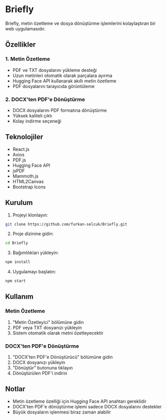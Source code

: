 # Briefly

Briefly, metin özetleme ve dosya dönüştürme işlemlerini kolaylaştıran bir web uygulamasıdır.

## Özellikler

### 1. Metin Özetleme
- PDF ve TXT dosyalarını yükleme desteği
- Uzun metinleri otomatik olarak parçalara ayırma
- Hugging Face API kullanarak akıllı metin özetleme
- PDF dosyalarını tarayıcıda görüntüleme

### 2. DOCX'ten PDF'e Dönüştürme
- DOCX dosyalarını PDF formatına dönüştürme
- Yüksek kaliteli çıktı
- Kolay indirme seçeneği

## Teknolojiler

- React.js
- Axios
- PDF.js
- Hugging Face API
- jsPDF
- Mammoth.js
- HTML2Canvas
- Bootstrap Icons

## Kurulum

1. Projeyi klonlayın:
```bash
git clone https://github.com/furkan-selcuk/Briefly.git
```

2. Proje dizinine gidin:
```bash
cd Briefly
```

3. Bağımlılıkları yükleyin:
```bash
npm install
```

4. Uygulamayı başlatın:
```bash
npm start
```

## Kullanım

### Metin Özetleme
1. "Metin Özetleyici" bölümüne gidin
2. PDF veya TXT dosyanızı yükleyin
3. Sistem otomatik olarak metni özetleyecektir

### DOCX'ten PDF'e Dönüştürme
1. "DOCX'ten PDF'e Dönüştürücü" bölümüne gidin
2. DOCX dosyanızı yükleyin
3. "Dönüştür" butonuna tıklayın
4. Dönüştürülen PDF'i indirin

## Notlar

- Metin özetleme özelliği için Hugging Face API anahtarı gereklidir
- DOCX'ten PDF'e dönüştürme işlemi sadece DOCX dosyalarını destekler
- Büyük dosyaların işlenmesi biraz zaman alabilir
